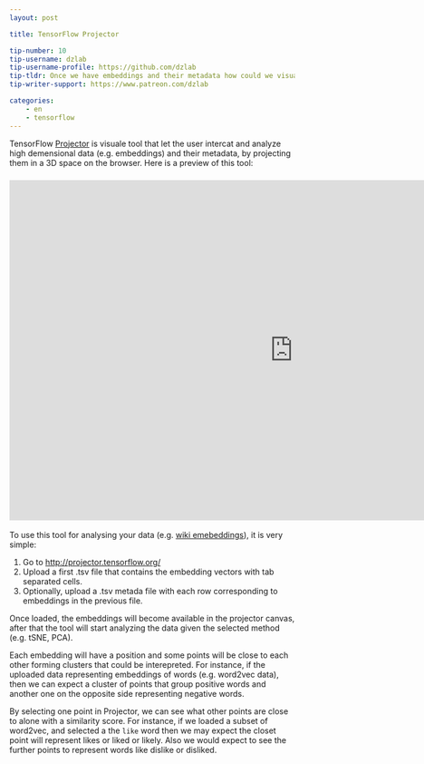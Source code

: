 ```yaml
---
layout: post

title: TensorFlow Projector

tip-number: 10
tip-username: dzlab
tip-username-profile: https://github.com/dzlab
tip-tldr: Once we have embeddings and their metadata how could we visualize them?
tip-writer-support: https://www.patreon.com/dzlab

categories:
    - en
    - tensorflow
---
```




TensorFlow [Projector](http://projector.tensorflow.org/) is visuale tool that let the user intercat and analyze high demensional data (e.g. embeddings) and their metadata, by projecting them in a 3D space on the browser. Here is a preview of this tool:


<h3 style="text-align:center;">
  <iframe class="post-content" width="1000" height="600" src="http://projector.tensorflow.org/" frameborder="0" allow="accelerometer; autoplay; encrypted-media; gyroscope; picture-in-picture" allowfullscreen></iframe>
</h3>


To use this tool for analysing your data (e.g. [wiki emebeddings](https://github.com/dzlab/deepprojects/blob/master/tensorflow/wiki_clustering_projector.ipynb)), it is very simple:

1. Go to http://projector.tensorflow.org/
2. Upload a first .tsv file that contains the embedding vectors with tab separated cells.
3. Optionally, upload a .tsv metada file with each row corresponding to embeddings in the previous file.

Once loaded, the embeddings will become available in the projector canvas, after that the tool will start analyzing the data given the selected method (e.g. tSNE, PCA).

Each embedding will have a position and some points will be close to each other forming clusters that could be interepreted. For instance, if the uploaded data representing embeddings of words (e.g. word2vec data), then we can expect a cluster of points that group positive words and another one on the opposite side representing negative words.

By selecting one point in Projector, we can see what other points are close to alone with a similarity score. For instance, if we loaded a subset of word2vec, and selected a the `like` word then we may expect the closet point will represent likes or liked or likely. Also we would expect to see the further points to represent words like dislike or disliked.